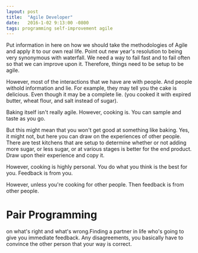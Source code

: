 ```yaml
---
layout: post
title:  "Agile Developer"
date:   2016-1-02 9:13:00 -0800
tags: programming self-improvement agile 
---
```


Put information in here on how we should take the methodologies of Agile and apply it to our own real life. Point out new year's resolution to being very synonymous with waterfall.
We need a way to fail fast and to fail often so that we can improve upon it. Therefore, things need to be setup to be agile.

However, most of the interactions that we have are with people. And people withold information and lie. For example, they may tell you the cake is delicious. Even though it may
be a complete lie. (you cooked it with expired butter, wheat flour, and salt instead of sugar).

Baking itself isn't really agile. However, cooking is. You can sample and taste as you go. 

But this might mean that you won't get good at something like baking. Yes, it might not, but here you can draw on the experiences of other people. There are test kitchens that are
setup to determine whether or not adding more sugar, or less sugar, or at various stages is better for the end product. Draw upon their experience and copy it.

However, cooking is highly personal. You do what you think is the best for you. Feedback is from you.

However, unless you're cooking for other people. Then feedback is from other people.

# Pair Programming
 on what's right and what's wrong.Finding a partner in life who's going to give you immediate feedback. Any disagreements, you basically have to convince the other person that your way is correct. 